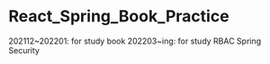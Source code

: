# React_Spring_Book_Practice
202112~202201: for study book
202203~ing: for study RBAC Spring Security 
